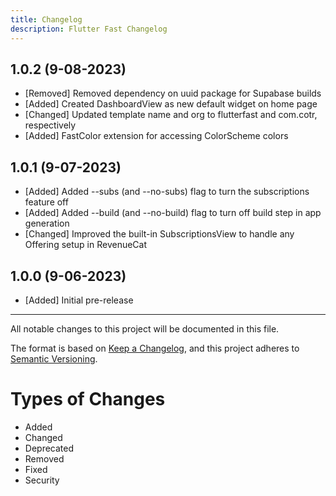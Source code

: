 ```yaml
---
title: Changelog
description: Flutter Fast Changelog
---
```


## 1.0.2 (9-08-2023)
- [Removed] Removed dependency on uuid package for Supabase builds
- [Added] Created DashboardView as new default widget on home page
- [Changed] Updated template name and org to flutterfast and com.cotr, respectively
- [Added] FastColor extension for accessing ColorScheme colors

## 1.0.1 (9-07-2023)
- [Added] Added --subs (and --no-subs) flag to turn the subscriptions feature off
- [Added] Added --build (and --no-build) flag to turn off build step in app generation
- [Changed] Improved the built-in SubscriptionsView to handle any Offering setup in RevenueCat

## 1.0.0 (9-06-2023)
- [Added] Initial pre-release

---

All notable changes to this project will be documented in this file.

The format is based on [Keep a Changelog](https://keepachangelog.com/en/1.0.0/),
and this project adheres to [Semantic Versioning](https://semver.org/spec/v2.0.0.html).

# Types of Changes
- Added
- Changed
- Deprecated
- Removed
- Fixed
- Security